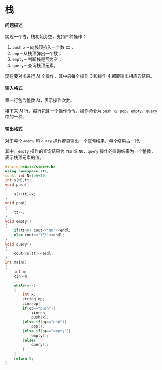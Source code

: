 # 栈

#### 问题描述

实现一个栈，栈初始为空，支持四种操作：

1. `push x` – 向栈顶插入一个数 xx；
2. `pop` – 从栈顶弹出一个数；
3. `empty` – 判断栈是否为空；
4. `query` – 查询栈顶元素。

现在要对栈进行 $M$ 个操作，其中的每个操作 $3$ 和操作 $4$ 都要输出相应的结果。

#### 输入格式

第一行包含整数 $M$，表示操作次数。

接下来 $M$ 行，每行包含一个操作命令，操作命令为 `push x`，`pop`，`empty`，`query` 中的一种。

#### 输出格式

对于每个 `empty` 和 `query` 操作都要输出一个查询结果，每个结果占一行。

其中，`empty` 操作的查询结果为 `YES` 或 `NO`，`query` 操作的查询结果为一个整数，表示栈顶元素的值。

```c++
#include<bits/stdc++.h>
using namespace std;
const int N=1e6+10;
int s[N],tt;
void push()
{
    s[++tt]=x;
}
void pop()
{
    tt--;
}
void empty()
{
    if(tt>0) cout<<"NO"<<endl;
    else cout<<"YES"<<endl;
}
void query()
{
    cout<<s[tt]<<endl;
}
int main()
{
    int m;
    cin>>m;
    
    while(m--)
    {
        int x;
        string op;
        cin>>op;
        if(op=="push"){
            cin>>x;
            push(x);
        }else if(op=="pop"){
            pop();
        }else if(op=="empty"){
            empty();
        }else{
            query();
        }
    }
    return 0;
}
```


